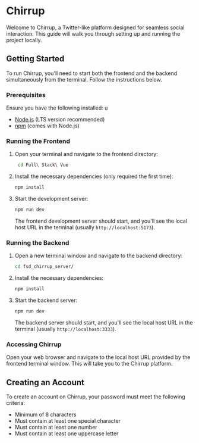 # Chirrup

Welcome to Chirrup, a Twitter-like platform designed for seamless social interaction. This guide will walk you through setting up and running the project locally.

## Getting Started

To run Chirrup, you'll need to start both the frontend and the backend simultaneously from the terminal. Follow the instructions below.

### Prerequisites

Ensure you have the following installed:
u
- [Node.js](https://nodejs.org/) (LTS version recommended)
- [npm](https://www.npmjs.com/) (comes with Node.js)

### Running the Frontend

1. Open your terminal and navigate to the frontend directory:

   ```sh
    cd Full\ Stack\ Vue
    ```
2. Install the necessary dependencies (only required the first time):
   ```sh
   npm install
   ```    
3. Start the development server:
    
    ```sh
   npm run dev
   ```
    
    The frontend development server should start, and you'll see the local host URL in the terminal (usually `http://localhost:5173`).
    

### Running the Backend

1. Open a new terminal window and navigate to the backend directory:
    
    ```sh
    cd fsd_chirrup_server/
   ```
    
2. Install the necessary dependencies:
    
    ```sh
    npm install
    ```
3. Start the backend server:
    
    ```sh
    npm run dev
   ```
    
    The backend server should start, and you'll see the local host URL in the terminal (usually `http://localhost:3333`).
    

### Accessing Chirrup

Open your web browser and navigate to the local host URL provided by the frontend terminal window. This will take you to the Chirrup platform.

## Creating an Account

To create an account on Chirrup, your password must meet the following criteria:

- Minimum of 8 characters
- Must contain at least one special character
- Must contain at least one number
- Must contain at least one uppercase letter
